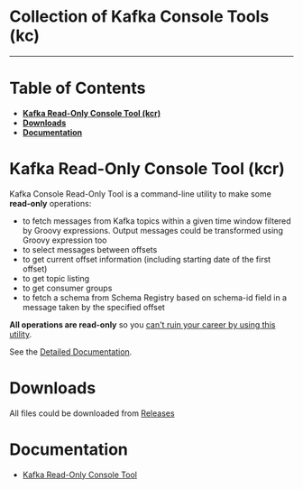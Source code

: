 # Collection of Kafka Console Tools (kc)
----------------------------------------

# Table of Contents

<!-- toc -->
- __[Kafka Read-Only Console Tool (kcr)](#kafka-read-only-console-tool-kcr)__
- __[Downloads](#downloads)__
- __[Documentation](#documentation)__
<!-- /toc -->

# Kafka Read-Only Console Tool (kcr)

Kafka Console Read-Only Tool is a command-line utility to make some **read-only** operations:
* to fetch messages from Kafka topics within a given time window filtered by Groovy expressions. Output messages could be transformed using Groovy expression too
* to select messages between offsets
* to get current offset information (including starting date of the first offset)
* to get topic listing
* to get consumer groups
* to fetch a schema from Schema Registry based on schema-id field in a message taken by the specified offset

**All operations are read-only** so you <u>can't ruin your career by using this utility</u>.

See the [Detailed Documentation](kc-ro.md).

# Downloads

All files could be downloaded from [Releases](https://github.com/dzmauchy/kc/releases)

# Documentation

* [Kafka Read-Only Console Tool](kc-ro.md)